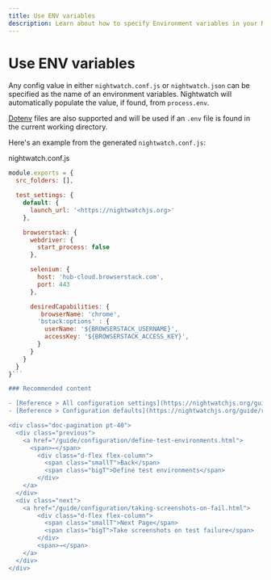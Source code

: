 ```yaml
---
title: Use ENV variables
description: Learn about how to specify Environment variables in your Nightwatch config file.
---
```


# Use ENV variables

Any config value in either `nightwatch.conf.js` or `nightwatch.json` can be specified as the name of an environment variables. Nightwatch will automatically populate the value, if found, from `process.env`.

[Dotenv](https://www.npmjs.com/package/dotenv) files are also supported and will be used if an `.env` file is found in the current working directory.

Here's an example from the generated `nightwatch.conf.js`:

nightwatch.conf.js

```js
module.exports = {
  src_folders: [],

  test_settings: {
    default: {
      launch_url: '<https://nightwatchjs.org>'
    },

    browserstack: {
      webdriver: {
        start_process: false
      },

      selenium: {
        host: 'hub-cloud.browserstack.com',
        port: 443
      },

      desiredCapabilities: {
         browserName: 'chrome',
        'bstack:options' : {
          userName: '${BROWSERSTACK_USERNAME}',
          accessKey: '${BROWSERSTACK_ACCESS_KEY}',
        }
      }
    }
  }
}```

### Recommended content

- [Reference > All configuration settings](https://nightwatchjs.org/guide/reference/settings.html)
- [Reference > Configuration defaults](https://nightwatchjs.org/guide/reference/defaults.html)

<div class="doc-pagination pt-40">
  <div class="previous">
    <a href="/guide/configuration/define-test-environments.html">
      <span>←</span>
        <div class="d-flex flex-column">
          <span class="smallT">Back</span>
          <span class="bigT">Define test environments</span>
        </div>
    </a>
  </div>
  <div class="next">
    <a href="/guide/configuration/taking-screenshots-on-fail.html">
        <div class="d-flex flex-column">
          <span class="smallT">Next Page</span>
          <span class="bigT">Take screenshots on test failure</span>
        </div>
        <span>→</span>
    </a>
  </div>
</div>
